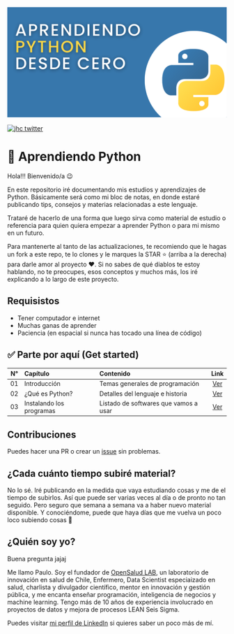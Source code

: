 <img src="img/python.png" alt="Python logo" title="Aprendiendo Python" />

[![jhc twitter](https://img.shields.io/badge/Twitter-@chazkon-00aced.svg?style=flat&logo=twitter)](https://twitter.com/chazkon)

# 🐍 Aprendiendo Python

Hola!!! Bienvenido/a 😉

En este repositorio iré documentando mis estudios y aprendizajes de Python. Básicamente será como mi bloc de notas, en donde estaré publicando tips, consejos y materias relacionadas a este lenguaje. 

Trataré de hacerlo de una forma que luego sirva como material de estudio o referencia para quien quiera empezar a aprender Python o para mi mismo en un futuro.

Para mantenerte al tanto de las actualizaciones, te recomiendo que le hagas un fork a este repo, te lo clones y le marques la STAR ⭐ (arriba a la derecha) para darle amor al proyecto ❤️. Si no sabes de qué diablos te estoy hablando, no te preocupes, esos conceptos y muchos más, los iré explicando a lo largo de este proyecto.


## Requisistos

- Tener computador e internet
- Muchas ganas de aprender
- Paciencia (en espacial si nunca has tocado una línea de código)


## ✅ Parte por aquí (Get started)

N° | Capítulo | Contenido | Link
:----: | :----- | :----- | :----:
01 | Introducción | Temas generales de programación | [Ver](https://github.com/paulovillarroel/aprendiendo_python/blob/main/01_fundamentos.md)
02 | ¿Qué es Python? | Detalles del lenguaje e historia | [Ver](https://github.com/paulovillarroel/aprendiendo_python/blob/main/02_que_es_python.md)
03 | Instalando los programas | Listado de softwares que vamos a usar | [Ver](https://github.com/paulovillarroel/aprendiendo_python/blob/main/03_instalaciones.md)


## Contribuciones

Puedes hacer una PR o crear un [issue](https://github.com/paulovillarroel/aprendiendo_python/issues) sin problemas.


## ¿Cada cuánto tiempo subiré material?

No lo sé. Iré publicando en la medida que vaya estudiando cosas y me de el tiempo de subirlos. Así que puede ser varias veces al día o de pronto no tan seguido. Pero seguro que semana a semana va a haber nuevo material disponible. Y conociéndome, puede que haya días que me vuelva un poco loco subiendo cosas 🤣


## ¿Quién soy yo?

Buena pregunta jajaj

Me llamo Paulo. Soy el fundador de [OpenSalud LAB](https://opensaludlab.org/), un laboratorio de innovación en salud de Chile, Enfermero, Data Scientist especiaizado en salud, charlista y divulgador científico, mentor en innovación y gestión pública, y me encanta enseñar programación, inteligencia de negocios y machine learning. Tengo más de 10 años de experiencia involucrado en proyectos de datos y mejora de procesos LEAN Seis Sigma.

Puedes visitar [mi perfil de LinkedIn](https://www.linkedin.com/in/paulovillarroeltapia) si quieres saber un poco más de mí.